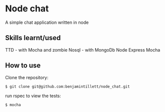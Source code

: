 Node chat
==========

A simple chat application written in node

Skills learnt/used
-----------------
TTD - with Mocha and zombie
Nosql - with MongoDb
Node
Express
Mocha


How to use
----------

Clone the repository:

```shell 
$ git clone git@github.com:benjamintillett/node_chat.git
```


run rspec to view the tests:

```shell 
$ mocha
```
